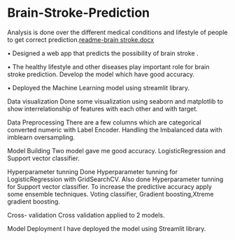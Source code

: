 # Brain-Stroke-Prediction
Analysis is done over the different medical conditions and lifestyle of people to get correct prediction.[readme-brain stroke.docx](https://github.com/SwatiNighut/Brain-Stroke-Prediction/files/6973217/readme-brain.stroke.docx)


•	Designed a web app that predicts the possibility of brain stroke .

•	The healthy lifestyle and other diseases play important role for brain stroke prediction. Develop the model which have good accuracy.

•	Deployed the Machine Learning model using streamlit library.



Data visualization
Done some visualization using seaborn and matplotlib to show interrelationship of features with each other and with target.


Data Preprocessing
There are a few columns which are categorical converted numeric with Label Encoder.
Handling the Imbalanced data with imblearn oversampling.


Model Building
Two model gave me good accuracy. LogisticRegression and Support vector classifier.


Hyperparameter tunning
Done Hyperparameter tunning for LogisticRegression with GridSearchCV.
Also done Hyperparameter tunning for Support vector classifier.
To increase the predictive accuracy apply some ensemble techniques.
Voting classifier, Gradient boosting,Xtreme gradient boosting.


Cross- validation
Cross validation applied to 2 models.


Model Deployment
I have deployed the model using Streamlit library.

